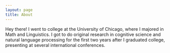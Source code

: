 ```yaml
---
layout: page
title: About
---
```


<p class="message">
  Hey there! I went to college at the University of Chicago, where I majored in Math and Linguistics. I got to do original research in cognitive science and natural language processing for the first two years after I graduated college, presenting at several international conferences. 
</p>

